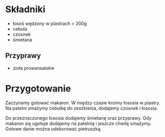 # Składniki
- łosoś wędzony w plastrach > 200g
- cebula
- czosnek
- śmietana
## Przyprawy
- zioła prowansalskie
# Przygotowanie

Zaczynamy gotować makaron. W między czasie kroimy łososia w plastry. Na patelni smażymy cebulkę do zeszklenia, dodajemy czosnek i łososia.

Do przeznaczonego łososia dodajemy śmietanę oraz przyprawy. Gdy makaron się ugotuje dodajemy na patelnię i jeszcze chwilę smażymy. Gotowe danie można udekorować pietruszką.
